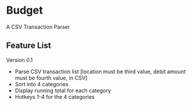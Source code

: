 # Budget
A CSV Transaction Parser

Feature List
------------
Version 0.1 
- Parse CSV transaction list [location must be third value, debit amount must be fourth value, in CSV]
- Sort into 4 categories
- Display running total for each category
- Hotkeys 1-4 for the 4 categories
